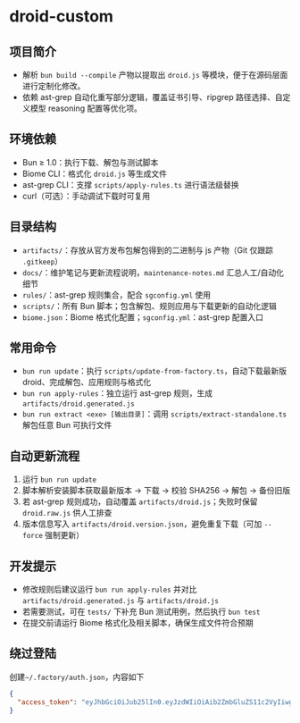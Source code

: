 # droid-custom

## 项目简介
- 解析 `bun build --compile` 产物以提取出 `droid.js` 等模块，便于在源码层面进行定制化修改。
- 依赖 ast-grep 自动化重写部分逻辑，覆盖证书引导、ripgrep 路径选择、自定义模型 reasoning 配置等优化项。

## 环境依赖
- Bun ≥ 1.0：执行下载、解包与测试脚本
- Biome CLI：格式化 `droid.js` 等生成文件
- ast-grep CLI：支撑 `scripts/apply-rules.ts` 进行语法级替换
- curl（可选）：手动调试下载时可复用

## 目录结构
- `artifacts/`：存放从官方发布包解包得到的二进制与 js 产物（Git 仅跟踪 `.gitkeep`）
- `docs/`：维护笔记与更新流程说明，`maintenance-notes.md` 汇总人工/自动化细节
- `rules/`：ast-grep 规则集合，配合 `sgconfig.yml` 使用
- `scripts/`：所有 Bun 脚本；包含解包、规则应用与下载更新的自动化逻辑
- `biome.json`：Biome 格式化配置；`sgconfig.yml`：ast-grep 配置入口

## 常用命令
- `bun run update`：执行 `scripts/update-from-factory.ts`，自动下载最新版 droid、完成解包、应用规则与格式化
- `bun run apply-rules`：独立运行 ast-grep 规则，生成 `artifacts/droid.generated.js`
- `bun run extract <exe> [输出目录]`：调用 `scripts/extract-standalone.ts` 解包任意 Bun 可执行文件

## 自动更新流程
1. 运行 `bun run update`
2. 脚本解析安装脚本获取最新版本 → 下载 → 校验 SHA256 → 解包 → 备份旧版
3. 若 ast-grep 规则成功，自动覆盖 `artifacts/droid.js`；失败时保留 `droid.raw.js` 供人工排查
4. 版本信息写入 `artifacts/droid.version.json`，避免重复下载（可加 `--force` 强制更新）

## 开发提示
- 修改规则后建议运行 `bun run apply-rules` 并对比 `artifacts/droid.generated.js` 与 `artifacts/droid.js`
- 若需要测试，可在 `tests/` 下补充 Bun 测试用例，然后执行 `bun test`
- 在提交前请运行 Biome 格式化及相关脚本，确保生成文件符合预期

## 绕过登陆
创建`~/.factory/auth.json`，内容如下
```json
{
  "access_token": "eyJhbGciOiJub25lIn0.eyJzdWIiOiAib2ZmbGluZS11c2VyIiwgImVtYWlsIjogIm9mZmxpbmVAbG9jYWwiLCAiZXh0ZXJuYWxfb3JnX2lkIjogIm9mZmxpbmUtb3JnIiwgImV4cCI6IDQxMDI0NDQ4MDB9."
}
```
